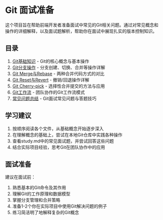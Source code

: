 # Git 面试准备

这个项目旨在帮助前端开发者准备面试中常见的Git相关问题。通过对常见概念和操作的详细解释，以及面试题解析，帮助你在面试中展现扎实的版本控制知识。

## 目录

1. [Git基础知识](./git-basics.md) - Git的核心概念与基本操作
2. [Git分支操作](./git-branch.md) - 分支创建、切换、合并等操作详解
3. [Git Merge与Rebase](./git-merge-rebase.md) - 两种合并代码方式的对比
4. [Git Reset与Revert](./git-reset-revert.md) - 撤销/回退操作详解
5. [Git Cherry-pick](./git-cherry-pick.md) - 选择性合并提交的方法与应用
6. [Git工作流](./git-workflow.md) - 团队协作的Git工作流模式
7. [常见问题总结](./study.md) - Git面试常见问题与答题技巧

## 学习建议

1. 按顺序阅读各个文件，从基础概念开始逐步深入
2. 在理解概念的基础上，尝试在本地Git仓库中实践各种操作
3. 查看study.md中的常见面试题，并尝试回答这些问题
4. 结合实际项目经验，思考Git在团队协作中的应用

## 面试准备

建议在面试前：

1. 熟悉基本的Git命令及其作用
2. 理解Git的工作原理和数据模型
3. 掌握分支管理和合并策略
4. 准备1-2个你在实际项目中使用Git解决问题的例子
5. 练习简洁明了地解释复杂的Git概念 